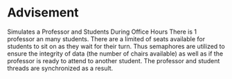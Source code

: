 # Advisement
Simulates a Professor and Students During Office Hours
There is 1 professor an many students. There are a limited of seats available for students to sit on as they wait for their turn. 
Thus semaphores are utilized to ensure the integrity of data (the number of chairs available) as well as if the professor is ready to attend to another student.
The professor and student threads are synchronized as a result.
